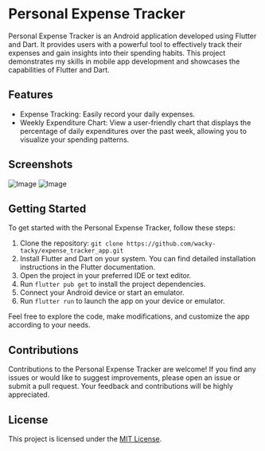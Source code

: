 # Personal Expense Tracker 

Personal Expense Tracker is an Android application developed using Flutter and Dart. It provides users with a powerful tool to effectively track their expenses and gain insights into their spending habits. This project demonstrates my skills in mobile app development and showcases the capabilities of Flutter and Dart.

## Features

- Expense Tracking: Easily record your daily expenses.
- Weekly Expenditure Chart: View a user-friendly chart that displays the percentage of daily expenditures over the past week, allowing you to visualize your spending patterns.

## Screenshots


![Image](https://github.com/wacky-tacky/expense_tracker_app/assets/93943750/4ce7efad-3c16-4483-a783-028009ddc85d)
![Image](https://github.com/wacky-tacky/expense_tracker_app/assets/93943750/ab9d0b68-0098-4169-b363-b8f31bc6f3f5)

## Getting Started

To get started with the Personal Expense Tracker, follow these steps:

1. Clone the repository: `git clone https://github.com/wacky-tacky/expense_tracker_app.git`
2. Install Flutter and Dart on your system. You can find detailed installation instructions in the Flutter documentation.
3. Open the project in your preferred IDE or text editor.
4. Run `flutter pub get` to install the project dependencies.
5. Connect your Android device or start an emulator.
6. Run `flutter run` to launch the app on your device or emulator.

Feel free to explore the code, make modifications, and customize the app according to your needs.

## Contributions

Contributions to the Personal Expense Tracker are welcome! If you find any issues or would like to suggest improvements, please open an issue or submit a pull request. Your feedback and contributions will be highly appreciated.

## License

This project is licensed under the [MIT License](LICENSE).
